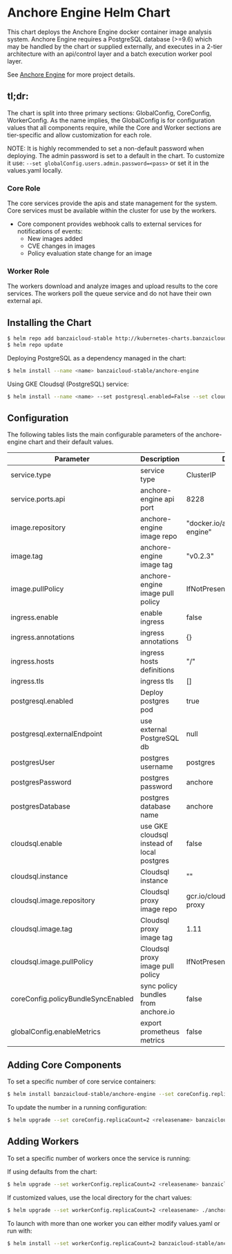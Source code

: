 # Anchore Engine Helm Chart

This chart deploys the Anchore Engine docker container image analysis system. Anchore Engine
requires a PostgreSQL database (>=9.6) which may be handled by the chart or supplied externally,
and executes in a 2-tier architecture with an api/control layer and a batch execution worker pool layer.

See [Anchore Engine](https://github.com/anchore/anchore-engine) for more project details.


## tl;dr:

The chart is split into three primary sections: GlobalConfig, CoreConfig, WorkerConfig. As the name implies,
the GlobalConfig is for configuration values that all components require, while the Core and Worker sections are
tier-specific and allow customization for each role.

NOTE: It is highly recommended to set a non-default password when deploying. The admin password is set to a default in the chart. To customize it use:
 `--set globalConfig.users.admin.password=<pass>` or set it in the values.yaml locally.


### Core Role
The core services provide the apis and state management for the system. Core services must be available within the cluster
for use by the workers.
* Core component provides webhook calls to external services for notifications of events:
  * New images added
  * CVE changes in images
  * Policy evaluation state change for an image


### Worker Role
The workers download and analyze images and upload results to the core services. The workers poll the queue service and
do not have their own external api.


## Installing the Chart

```bash
$ helm repo add banzaicloud-stable http://kubernetes-charts.banzaicloud.com/branch/master
$ helm repo update
```

Deploying PostgreSQL as a dependency managed in the chart:

```bash
$ helm install --name <name> banzaicloud-stable/anchore-engine
```


Using GKE Cloudsql (PostgreSQL) service:

```bash
$ helm install --name <name> --set postgresql.enabled=False --set cloudsql.enabled=True banzaicloud-stable/anchore-engine
```


## Configuration

The following tables lists the main configurable parameters of the anchore-engine chart and their default values.

|               Parameter             |                Description                  |                  Default              |
| ----------------------------------- | ------------------------------------------- | ------------------------------------- |
|service.type                         |service type                                 |ClusterIP                              |
|service.ports.api                    |anchore-engine api port                      |8228                                   |
|image.repository                     |anchore-engine image repo                    |"docker.io/anchore/anchore-engine"     |
|image.tag                            |anchore-engine image tag                     |"v0.2.3"                               |
|image.pullPolicy                     |anchore-engine image pull policy             |IfNotPresent                           |
|ingress.enable                       |enable ingress                               |false                                  |
|ingress.annotations                  |ingress annotations                          |{}                                     |
|ingress.hosts                        |ingress hosts definitions                    |"/"                                    |
|ingress.tls                          |ingress tls                                  |[]                                     |
|postgresql.enabled                   |Deploy postgres pod                          |true                                   |
|postgresql.externalEndpoint          |use external PostgreSQL db                   |null                                   |
|postgresUser                         |postgres username                            |postgres                               |
|postgresPassword                     |postgres password                            |anchore                                |
|postgresDatabase                     |postgres database name                       |anchore                                |
|cloudsql.enable                      |use GKE cloudsql instead of local postgres   |false                                  |
|cloudsql.instance                    |Cloudsql instance                            |""                                     |
|cloudsql.image.repository            |Cloudsql proxy image repo                    |gcr.io/cloudsql-docker/gce-proxy       |
|cloudsql.image.tag                   |Cloudsql proxy image tag                     |1.11                                   |
|cloudsql.image.pullPolicy            |Cloudsql proxy image pull policy             |IfNotPresent                           |
|coreConfig.policyBundleSyncEnabled   |sync policy bundles from anchore.io          |false                                  |
|globalConfig.enableMetrics           |export prometheus metrics                    |false                                  |


## Adding Core Components

To set a specific number of core service containers:

```bash
$ helm install banzaicloud-stable/anchore-engine --set coreConfig.replicaCount=2
```

To update the number in a running configuration:

```bash
$ helm upgrade --set coreConfig.replicaCount=2 <releasename> banzaicloud-stable/anchore-engine <-f values.yaml>
```

## Adding Workers

To set a specific number of workers once the service is running:

If using defaults from the chart:

```bash
$ helm upgrade --set workerConfig.replicaCount=2 <releasename> banzaicloud-stable/anchore-engine
```

If customized values, use the local directory for the chart values:

```bash
$ helm upgrade --set workerConfig.replicaCount=2 <releasename> ./anchore-engine
```

To launch with more than one worker you can either modify values.yaml or run with:

```bash
$ helm install --set workerConfig.replicaCount=2 banzaicloud-stable/anchore-engine
```